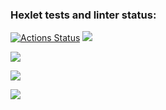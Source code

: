 ### Hexlet tests and linter status:
[![Actions Status](https://github.com/JuliaGrishaeva87/frontend-project-44/actions/workflows/hexlet-check.yml/badge.svg)](https://github.com/JuliaGrishaeva87/frontend-project-44/actions)
<a href="https://codeclimate.com/github/JuliaGrishaeva87/frontend-project-44/maintainability"><img src="https://api.codeclimate.com/v1/badges/88dfd82598689bf888fe/maintainability" /></a>

<a href="https://asciinema.org/a/bJGA1zajVHlkVErzX5sLtFNtw" target="_blank"><img src="https://asciinema.org/a/bJGA1zajVHlkVErzX5sLtFNtw.svg" /></a>

<a href="https://asciinema.org/a/pWxlp8NmkTTNyf4VAgtfbgOzy" target="_blank"><img src="https://asciinema.org/a/pWxlp8NmkTTNyf4VAgtfbgOzy.svg" /></a>

<a href="https://asciinema.org/a/657071" target="_blank"><img src="https://asciinema.org/a/657071.svg" /></a>